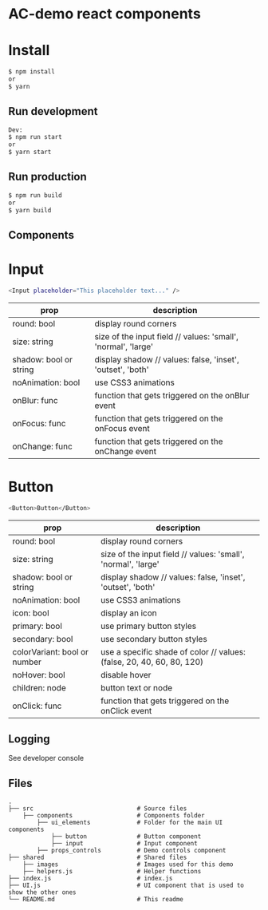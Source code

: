 # AC-demo react components

# Install
```sh
$ npm install
or
$ yarn
```

## Run development
```sh
Dev:
$ npm run start
or
$ yarn start
```

## Run production
```sh
$ npm run build
or
$ yarn build
```

## Components
# Input
```sh
<Input placeholder="This placeholder text..." />
```
| prop | description |
| ------ | ------ |
| round: bool | display round corners |
| size: string | size of the input field // values: 'small', 'normal', 'large'|
| shadow: bool or string | display shadow // values: false, 'inset', 'outset', 'both' |
| noAnimation: bool | use CSS3 animations |
| onBlur: func | function that gets triggered on the onBlur event |
| onFocus: func | function that gets triggered on the onFocus event |
| onChange: func | function that gets triggered on the onChange event  |

# Button
```sh
<Button>Button</Button>
```
| prop | description |
| ------ | ------ |
| round: bool | display round corners |
| size: string | size of the input field // values: 'small', 'normal', 'large'|
| shadow: bool or string | display shadow // values: false, 'inset', 'outset', 'both' |
| noAnimation: bool | use CSS3 animations |
| icon: bool | display an icon |
| primary: bool | use primary button styles |
| secondary: bool | use secondary button styles |
| colorVariant: bool or number | use a specific shade of color // values: (false, 20, 40, 60, 80, 120) |
| noHover: bool | disable hover |
| children: node | button text or node |
| onClick: func | function that gets triggered on the onClick event |


## Logging
See developer console

## Files

    .
    ├── src                             # Source files
        ├── components                  # Components folder
            ├── ui_elements             # Folder for the main UI components
                ├── button              # Button component
                ├── input               # Input component
            ├── props_controls          # Demo controls component
    ├── shared                          # Shared files
        ├── images                      # Images used for this demo
        ├── helpers.js                  # Helper functions
    ├── index.js                        # index.js
    ├── UI.js                           # UI component that is used to show the other ones
    └── README.md                       # This readme
